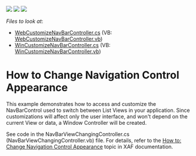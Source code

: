 <!-- default badges list -->
![](https://img.shields.io/endpoint?url=https://codecentral.devexpress.com/api/v1/VersionRange/128588220/16.2.3%2B)
[![](https://img.shields.io/badge/Open_in_DevExpress_Support_Center-FF7200?style=flat-square&logo=DevExpress&logoColor=white)](https://supportcenter.devexpress.com/ticket/details/E240)
[![](https://img.shields.io/badge/📖_How_to_use_DevExpress_Examples-e9f6fc?style=flat-square)](https://docs.devexpress.com/GeneralInformation/403183)
<!-- default badges end -->
<!-- default file list -->
*Files to look at*:

* [WebCustomizeNavBarController.cs](./CS/CustomizeNavigationControl.Module.Web/Controllers/WebCustomizeNavBarController.cs) (VB: [WebCustomizeNavBarController.vb](./VB/CustomizeNavigationControl.Module.Web/Controllers/WebCustomizeNavBarController.vb))
* [WinCustomizeNavBarController.cs](./CS/CustomizeNavigationControl.Module.Win/Controllers/WinCustomizeNavBarController.cs) (VB: [WinCustomizeNavBarController.vb](./VB/CustomizeNavigationControl.Module.Win/Controllers/WinCustomizeNavBarController.vb))
<!-- default file list end -->
# How to Change Navigation Control Appearance


<p>This example demonstrates how to access and customize the NavBarControl used to switch between List Views in your application. Since customizations will affect only the user interface, and won't depend on the current View or data, a Window Controller will be created.</p><p>See code in the NavBarViewChangingController.cs (NavBarViewChangingController.vb) file. For details, refer to the <a href="http://documentation.devexpress.com/#Xaf/CustomDocument2617">How to: Change Navigation Control Appearance</a> topic in XAF documentation.</p>

<br/>


